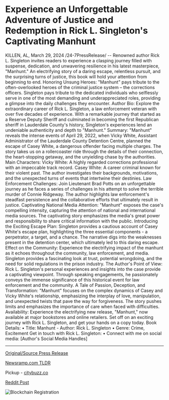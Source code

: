 # Experience an Unforgettable Adventure of Justice and Redemption in Rick L. Singleton's Captivating Manhunt

KILLEN, AL, March 29, 2024 /24-7PressRelease/ -- Renowned author Rick L. Singleton invites readers to experience a clasping journey filled with suspense, dedication, and unwavering resilience in his latest masterpiece, "Manhunt." An electrifying story of a daring escape, relentless pursuit, and the surprising turns of justice, this book will hold your attention from beginning to end.  Honoring Unsung Heroes: "Manhunt" pays tribute to the often-overlooked heroes of the criminal justice system – the corrections officers. Singleton pays tribute to the dedicated individuals who selflessly serve in one of the most demanding and underappreciated roles, providing a glimpse into the daily challenges they encounter.  Author Bio: Explore the extraordinary career of Rick L. Singleton, a law enforcement veteran with over five decades of experience. With a remarkable journey that started as a Reserve Deputy Sheriff and culminated in becoming the first Republican sheriff in Lauderdale County's history, Singleton's experiences lend an undeniable authenticity and depth to "Manhunt."  Summary: "Manhunt" reveals the intense events of April 29, 2022, when Vicky White, Assistant Administrator of the Lauderdale County Detention Centre, planned the escape of Casey White, a dangerous offender facing multiple charges. The story takes us on a rollercoaster ride through the details of their connection, the heart-stopping getaway, and the unyielding chase by the authorities.  Main Characters: Vicky White: A highly regarded corrections professional with an impeccable track record. Casey White: A career criminal known for their violent past. The author investigates their backgrounds, motivations, and the unexpected turns of events that intertwine their destinies.  Law Enforcement Challenges: Join Lieutenant Brad Potts on an unforgettable journey as he faces a series of challenges in his attempt to solve the terrible murder of Connie Ridgeway. The author highlights law enforcement's steadfast persistence and the collaborative efforts that ultimately result in justice.  Captivating National Media Attention: "Manhunt" exposes the case's compelling intensity, capturing the attention of national and international media sources. The captivating story emphasizes the media's great power and responsibility to share critical information with the public.  Introducing the Exciting Escape Plan: Singleton provides a cautious account of Casey White's escape plan, highlighting the three essential components - a perpetrator, a target, and a chance. The narrative digs into the weaknesses present in the detention center, which ultimately led to this daring escape.  Effect on the Community: Experience the electrifying impact of the manhunt as it echoes throughout the community, law enforcement, and media. Singleton provides a fascinating look at trust, potential wrongdoing, and the need for solid regulations in the prison industry.  The Author's Point of View: Rick L. Singleton's personal experiences and insights into the case provide a captivating viewpoint. Through speaking engagements, he passionately conveys the immense significance of this historical event for law enforcement and the community.  A Tale of Passion, Deception, and Transformation: "Manhunt" focuses on the complex dynamics of Casey and Vicky White's relationship, emphasizing the interplay of love, manipulation, and unexpected twists that pave the way for forgiveness. The story pushes limits and emphasizes the importance of care when faced with difficulties.  Availability: Experience the electrifying new release, "Manhunt," now available at major bookstores and online retailers. Set off on an exciting journey with Rick L. Singleton, and get your hands on a copy today.  Book Details: •	Title: Manhunt - Author: Rick L. Singleton •	Genre: Crime, Excitement  Get in touch with Rick L. Singleton: •	Connect with me on social media: [Author's Social Media Handles] 

---

[Original/Source Press Release](https://www.24-7pressrelease.com/press-release/509651/experience-an-unforgettable-adventure-of-justice-and-redemption-in-rick-l-singletons-captivating-manhunt)
                    

[Newsramp.com TLDR](https://newsramp.com/curated-news/renowned-author-rick-l-singleton-releases-latest-masterpiece-manhunt/6ed92d8035dbe3e0c8c8ad531b482650) 


Pickup - [citybuzz.co](https://citybuzz.co/2024/03/29/manhunt-a-gripping-tale-of-pursuit-and-justice)
 



[Reddit Post](https://www.reddit.com/r/BookNews/comments/1bqj143/renowned_author_rick_l_singleton_releases_latest/) 



![Blockchain Registration](https://cdn.newsramp.app/24-7PressRelease/qrcode/243/29/tallGUXc.webp)